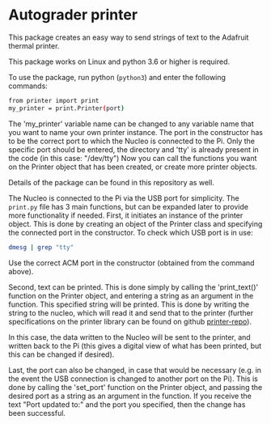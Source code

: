 # Autograder printer

This package creates an easy way to send strings of text to the Adafruit thermal printer.

This package works on Linux and python 3.6 or higher is required.

To use the package, run python (`python3`) and enter the following commands:

```bash
from printer import print
my_printer = print.Printer(port)
```

The 'my_printer' variable name can be changed to any variable name that you want to name your own printer instance. The port in the constructor has to be the correct port to which the Nucleo is connected to the Pi. Only the specific port should be entered, the directory and 'tty' is already present in the code (in this case: "/dev/tty")
Now you can call the functions you want on the Printer object that has been created, or create more printer objects.

Details of the package can be found in this repository as well.

The Nucleo is connected to the Pi via the USB port for simplicity. The `print.py` file has 3 main functions, but can be expanded later to provide more functionality if needed.
First, it initiates an instance of the printer object. This is done by creating an object of the Printer class and specifying the connected port in the constructor. To check which USB port is in use:

```bash
dmesg | grep "tty"
```

Use the correct ACM port in the constructor (obtained from the command above).

Second, text can be printed. This is done simply by calling the 'print_text()' function on the Printer object, and entering a string as an argument in the function. This specified string will be printed. This is done by writing the string to the nucleo, which will read it and send that to the printer (further specifications on the printer library can be found on github [printer-repo](https://github.com/vives-projectweek-2022/autograder-printer-library)).

In this case, the data written to the Nucleo will be sent to the printer, and written back to the Pi (this gives a digital view of what has been printed, but this can be changed if desired).

Last, the port can also be changed, in case that would be necessary (e.g. in the event the USB connection is changed to another port on the Pi). This is done by calling the 'set_port' function on the Printer object, and passing the desired port as a string as an argument in the function. If you receive the text "Port updated to:" and the port you specified, then the change has been successful.

